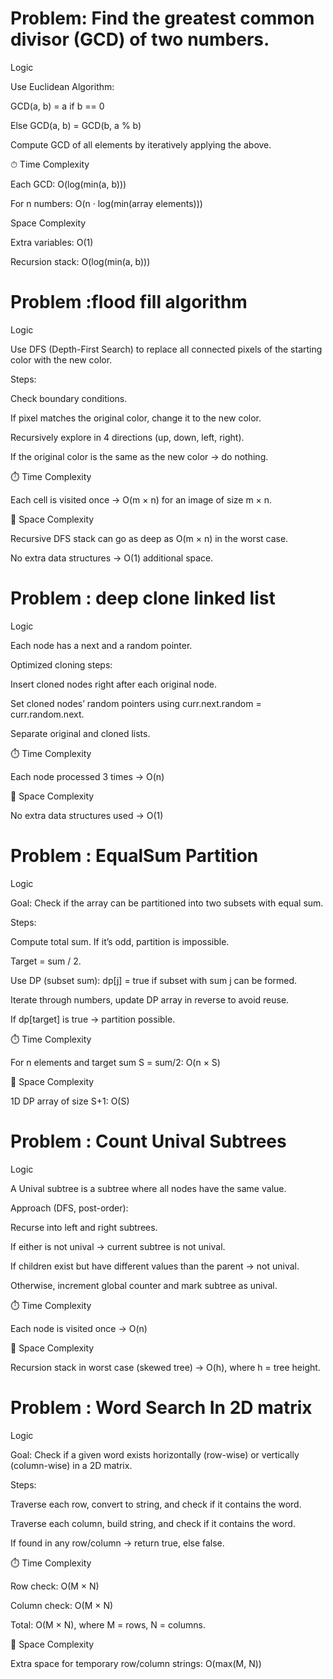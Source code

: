 # Problem: Find the greatest common divisor (GCD) of two numbers.
Logic

Use Euclidean Algorithm:

GCD(a, b) = a if b == 0

Else GCD(a, b) = GCD(b, a % b)

Compute GCD of all elements by iteratively applying the above.

⏱ Time Complexity

Each GCD: O(log(min(a, b)))

For n numbers: O(n · log(min(array elements)))

 Space Complexity

Extra variables: O(1)

Recursion stack: O(log(min(a, b)))


 # Problem :flood fill algorithm
 Logic

Use DFS (Depth-First Search) to replace all connected pixels of the starting color with the new color.

Steps:

Check boundary conditions.

If pixel matches the original color, change it to the new color.

Recursively explore in 4 directions (up, down, left, right).

If the original color is the same as the new color → do nothing.

⏱️ Time Complexity

Each cell is visited once → O(m × n) for an image of size m × n.

💾 Space Complexity

Recursive DFS stack can go as deep as O(m × n) in the worst case.

No extra data structures → O(1) additional space.

# Problem : deep clone linked list
Logic

Each node has a next and a random pointer.

Optimized cloning steps:

Insert cloned nodes right after each original node.

Set cloned nodes’ random pointers using curr.next.random = curr.random.next.

Separate original and cloned lists.

⏱️ Time Complexity

Each node processed 3 times → O(n)

💾 Space Complexity

No extra data structures used → O(1)

# Problem : EqualSum Partition
Logic

Goal: Check if the array can be partitioned into two subsets with equal sum.

Steps:

Compute total sum. If it’s odd, partition is impossible.

Target = sum / 2.

Use DP (subset sum): dp[j] = true if subset with sum j can be formed.

Iterate through numbers, update DP array in reverse to avoid reuse.

If dp[target] is true → partition possible.

⏱️ Time Complexity

For n elements and target sum S = sum/2:
O(n × S)

💾 Space Complexity

1D DP array of size S+1:
O(S)

# Problem : Count Unival Subtrees
Logic

A Unival subtree is a subtree where all nodes have the same value.

Approach (DFS, post-order):

Recurse into left and right subtrees.

If either is not unival → current subtree is not unival.

If children exist but have different values than the parent → not unival.

Otherwise, increment global counter and mark subtree as unival.

⏱️ Time Complexity

Each node is visited once → O(n)

💾 Space Complexity

Recursion stack in worst case (skewed tree) → O(h), where h = tree height.

# Problem : Word Search In 2D matrix
Logic

Goal: Check if a given word exists horizontally (row-wise) or vertically (column-wise) in a 2D matrix.

Steps:

Traverse each row, convert to string, and check if it contains the word.

Traverse each column, build string, and check if it contains the word.

If found in any row/column → return true, else false.

⏱️ Time Complexity

Row check: O(M × N)

Column check: O(M × N)

Total: O(M × N), where M = rows, N = columns.

💾 Space Complexity

Extra space for temporary row/column strings: O(max(M, N))
